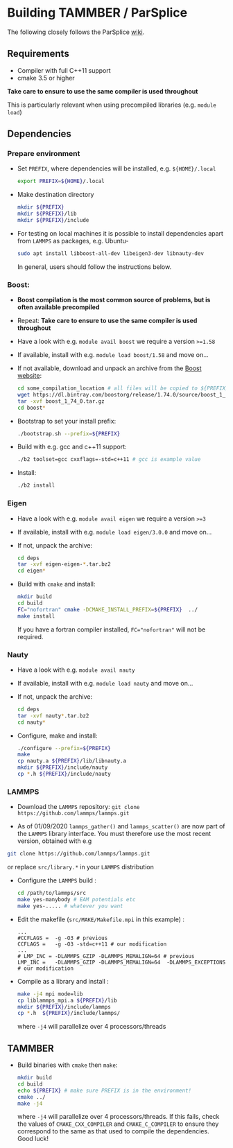 # Building TAMMBER / ParSplice

The following closely follows the ParSplice [wiki](https://gitlab.com/exaalt/parsplice/-/wikis/building-parsplice).

## Requirements

- Compiler with full C++11 support
- cmake 3.5 or higher

**Take care to ensure to use the same compiler is used throughout**

This is particularly relevant when using precompiled libraries (e.g. `module load`)


## Dependencies

### Prepare environment

- Set `PREFIX`, where dependencies will be installed, e.g. `${HOME}/.local`
	```bash
	export PREFIX=${HOME}/.local
	```

- Make destination directory
	```bash
	mkdir ${PREFIX}
	mkdir ${PREFIX}/lib
	mkdir ${PREFIX}/include
	```

- For testing on local machines it is possible to install dependencies apart from `LAMMPS` as packages, e.g. Ubuntu-
	```bash
	sudo apt install libboost-all-dev libeigen3-dev libnauty-dev
	```
	In general, users should follow the instructions below.


### Boost:

- **Boost compilation is the most common source of problems, but is often available precompiled**

- Repeat: **Take care to ensure to use the same compiler is used throughout**

- Have a look with e.g. `module avail boost` we require a version `>=1.58`

- If available, install with e.g. `module load boost/1.58` and move on...

- If not available, download and unpack an archive from the [Boost website](https://dl.bintray.com/boostorg/release/1.74.0/source):

	```bash
	cd some_compilation_location # all files will be copied to ${PREFIX}/.local
	wget https://dl.bintray.com/boostorg/release/1.74.0/source/boost_1_74_0.tar.gz # most recent as of Dec 2020
	tar -xvf boost_1_74_0.tar.gz
	cd boost*
	```

- Bootstrap to set your install prefix:

	```bash
	./bootstrap.sh --prefix=${PREFIX}
	```

- Build with e.g. gcc and c++11 support:

	```bash
	./b2 toolset=gcc cxxflags=-std=c++11 # gcc is example value
	```

- Install:

	```bash
	./b2 install
	```


### Eigen

- Have a look with e.g. `module avail eigen` we require a version `>=3`

- If available, install with e.g. `module load eigen/3.0.0` and move on...

- If not, unpack the archive:

	```bash
	cd deps
	tar -xvf eigen-eigen-*.tar.bz2
	cd eigen*
	```

- Build with `cmake` and install:

	```bash
	mkdir build
	cd build
	FC="nofortran" cmake -DCMAKE_INSTALL_PREFIX=${PREFIX}  ../
	make install
	```

	If you have a fortran compiler installed, `FC="nofortran"` will not be required.


### Nauty

- Have a look with e.g. `module avail nauty`

- If available, install with e.g. `module load nauty` and move on...

- If not, unpack the archive:

	```bash
	cd deps
	tar -xvf nauty*.tar.bz2
	cd nauty*
	```

- Configure, make and install:

	```bash
	./configure --prefix=${PREFIX}
	make
	cp nauty.a ${PREFIX}/lib/libnauty.a
	mkdir ${PREFIX}/include/nauty
	cp *.h ${PREFIX}/include/nauty
	```


### LAMMPS

- Download the `LAMMPS` repository:
	`git clone https://github.com/lammps/lammps.git`

- As of 01/09/2020 `lammps_gather()` and `lammps_scatter()` are now part of the `LAMMPS` library interface. You must therefore use the most recent version, obtained with e.g
```bash
git clone https://github.com/lammps/lammps.git
```
or replace `src/library.*` in your `LAMMPS` distribution

- Configure the `LAMMPS` build :
	```bash
	cd /path/to/lammps/src
	make yes-manybody # EAM potentials etc
	make yes-..... # whatever you want
	```
- Edit the makefile (`src/MAKE/Makefile.mpi` in this example) :
	```make
	...
	#CCFLAGS =	-g -O3 # previous
	CCFLAGS =	-g -O3 -std=c++11 # our modification
	...
	# LMP_INC =	-DLAMMPS_GZIP -DLAMMPS_MEMALIGN=64 # previous
	LMP_INC =	-DLAMMPS_GZIP -DLAMMPS_MEMALIGN=64  -DLAMMPS_EXCEPTIONS # our modification
	```

- Compile as a library and install :
	```bash
	make -j4 mpi mode=lib
	cp liblammps_mpi.a ${PREFIX}/lib
	mkdir ${PREFIX}/include/lammps
	cp *.h  ${PREFIX}/include/lammps/
	```
	where `-j4` will parallelize over 4 processors/threads

## TAMMBER
- Build binaries with `cmake` then `make`:
	```bash
	mkdir build
	cd build
	echo ${PREFIX} # make sure PREFIX is in the environment!
	cmake ../
	make -j4
	```
	where `-j4` will parallelize over 4 processors/threads. If this fails, check the values of `CMAKE_CXX_COMPILER` and `CMAKE_C_COMPILER` to ensure they correspond to the same as that used to compile the dependencies. Good luck!
